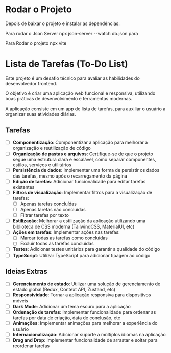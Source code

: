 # Rodar o Projeto

Depois de baixar o projeto e instalar as dependências:

Para rodar o Json Server
npx json-server --watch db.json para

Para Rodar o projeto
npx vite

# Lista de Tarefas (To-Do List)

Este projeto é um desafio técnico para avaliar as habilidades do desenvolvedor frontend.

O objetivo é criar uma aplicação web funcional e responsiva, utilizando boas práticas de desenvolvimento e ferramentas modernas.

A aplicação consiste em um app de lista de tarefas, para auxiliar o usuário a organizar suas atividades diárias.

## Tarefas

- [ ] **Componentização**: Componentizar a aplicação para melhorar a organização e reutilização de código
- [ ] **Organização de pastas e arquivos**: Certifique-se de que o projeto segue uma estrutura clara e escalável, como separar componentes, estilos, serviços e utilitários
- [ ] **Persistência de dados**: Implementar uma forma de persistir os dados das tarefas, mesmo após o recarregamento da página
- [ ] **Edição de tarefas**: Adicionar funcionalidade para editar tarefas existentes
- [ ] **Filtros de visualização**: Implementar filtros para a visualização de tarefas:
  - [ ] Apenas tarefas concluídas
  - [ ] Apenas tarefas não concluídas
  - [ ] Filtrar tarefas por texto
- [ ] **Estilização**: Melhorar a estilização da aplicação utilizando uma biblioteca de CSS moderna (TailwindCSS, MaterialUI, etc)
- [ ] **Ações em tarefas**: Implementar ações nas tarefas:
  - [ ] Marcar todas as tarefas como concluídas
  - [ ] Excluir todas as tarefas concluídas
- [ ] **Testes**: Adicionar testes unitários para garantir a qualidade do código
- [ ] **TypeScript**: Utilizar TypeScript para adicionar tipagem ao código

## Ideias Extras

- [ ] **Gerenciamento de estado**: Utilizar uma solução de gerenciamento de estado global (Redux, Context API, Zustand, etc)
- [ ] **Responsividade**: Tornar a aplicação responsiva para dispositivos móveis
- [ ] **Dark Mode**: Adicionar um tema escuro para a aplicação
- [ ] **Ordenação de tarefas**: Implementar funcionalidade para ordenar as tarefas por data de criação, data de conclusão, etc
- [ ] **Animações**: Implementar animações para melhorar a experiência do usuário
- [ ] **Internacionalização**: Adicionar suporte a múltiplos idiomas na aplicação
- [ ] **Drag and Drop**: Implementar funcionalidade de arrastar e soltar para reordenar tarefas
